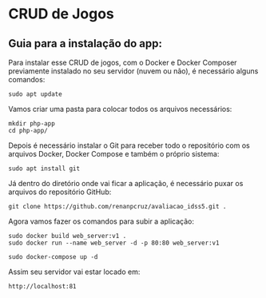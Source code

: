 # CRUD de Jogos

## Guia para a instalação do app:

Para instalar esse CRUD de jogos, com o Docker e Docker Composer previamente instalado no seu servidor (nuvem ou não), é necessário alguns comandos:
```
sudo apt update
```

Vamos criar uma pasta para colocar todos os arquivos necessários:
```
mkdir php-app
cd php-app/
```

Depois é necessário instalar o Git para receber todo o repositório com os arquivos Docker, Docker Compose e também o próprio sistema:
```
sudo apt install git
```

Já dentro do diretório onde vai ficar a aplicação, é necessário puxar os arquivos do repositório GitHub:
```
git clone https://github.com/renanpcruz/avaliacao_idss5.git .
```

Agora vamos fazer os comandos para subir a aplicação:
```
sudo docker build web_server:v1 .
sudo docker run --name web_server -d -p 80:80 web_server:v1
```

```
sudo docker-compose up -d
```

Assim seu servidor vai estar locado em:

```
http://localhost:81
```


